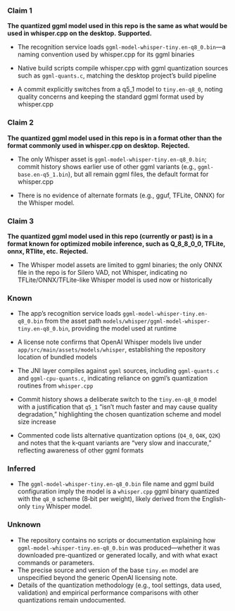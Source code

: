 ### Claim 1
**The quantized ggml model used in this repo is the same as what would be used in whisper.cpp on the desktop.**
**Supported.**
- The recognition service loads `ggml-model-whisper-tiny.en-q8_0.bin`—a naming convention used by whisper.cpp for its ggml binaries

- Native build scripts compile whisper.cpp with ggml quantization sources such as `ggml-quants.c`, matching the desktop project’s build pipeline

- A commit explicitly switches from a q5_1 model to `tiny.en-q8_0`, noting quality concerns and keeping the standard ggml format used by whisper.cpp



### Claim 2
**The quantized ggml model used in this repo is in a format other than the format commonly used in whisper.cpp on desktop.**
**Rejected.**
- The only Whisper asset is `ggml-model-whisper-tiny.en-q8_0.bin`; commit history shows earlier use of other ggml variants (e.g., `ggml-base.en-q5_1.bin`), but all remain ggml files, the default format for whisper.cpp


- There is no evidence of alternate formats (e.g., gguf, TFLite, ONNX) for the Whisper model.

### Claim 3
**The quantized ggml model used in this repo (currently or past) is in a format known for optimized mobile inference, such as Q_8_8_0_0, TFLite, onnx, RTlite, etc.**
**Rejected.**
- The Whisper model assets are limited to ggml binaries; the only ONNX file in the repo is for Silero VAD, not Whisper, indicating no TFLite/ONNX/TFLite-like Whisper model is used now or historically



### Known
- The app’s recognition service loads `ggml-model-whisper-tiny.en-q8_0.bin` from the asset path `models/whisper/ggml-model-whisper-tiny.en-q8_0.bin`, providing the model used at runtime


- A license note confirms that OpenAI Whisper models live under `app/src/main/assets/models/whisper`, establishing the repository location of bundled models


- The JNI layer compiles against `ggml` sources, including `ggml-quants.c` and `ggml-cpu-quants.c`, indicating reliance on ggml’s quantization routines from `whisper.cpp`


- Commit history shows a deliberate switch to the `tiny.en-q8_0` model with a justification that `q5_1` “isn’t much faster and may cause quality degradation,” highlighting the chosen quantization scheme and model size increase


- Commented code lists alternative quantization options (`Q4_0`, `Q4K`, `Q2K`) and notes that the k‑quant variants are “very slow and inaccurate,” reflecting awareness of other ggml formats



### Inferred
- The `ggml-model-whisper-tiny.en-q8_0.bin` file name and ggml build configuration imply the model is a `whisper.cpp` ggml binary quantized with the `q8_0` scheme (8‑bit per weight), likely derived from the English-only `tiny` Whisper model.

### Unknown
- The repository contains no scripts or documentation explaining how `ggml-model-whisper-tiny.en-q8_0.bin` was produced—whether it was downloaded pre-quantized or generated locally, and with what exact commands or parameters.
- The precise source and version of the base `tiny.en` model are unspecified beyond the generic OpenAI licensing note.
- Details of the quantization methodology (e.g., tool settings, data used, validation) and empirical performance comparisons with other quantizations remain undocumented.
